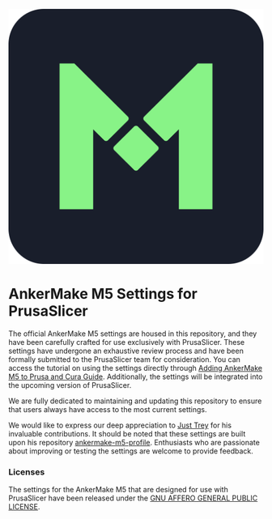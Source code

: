 
![AnkerMake logo](/resources/icons/ankermake-app.png?raw=true)

# AnkerMake M5 Settings for PrusaSlicer

The official AnkerMake M5 settings are housed in this repository, and they have been carefully crafted for use exclusively with PrusaSlicer. These settings have undergone an exhaustive review process and have been formally submitted to the PrusaSlicer team for consideration. You can access the tutorial on using the settings directly through [Adding AnkerMake M5 to Prusa and Cura Guide](https://support.ankermake.com/s/article/Adding-AnkerMake-M5-to-Prusa-and-Cura-Guide#content1). Additionally, the settings will be integrated into the upcoming version of PrusaSlicer.

We are fully dedicated to maintaining and updating this repository to ensure that users always have access to the most current settings.

We would like to express our deep appreciation to [Just Trey](https://github.com/just-trey) for his invaluable contributions. It should be noted that these settings are built upon his repository [ankermake-m5-profile](https://github.com/just-trey/ankermake-m5-profile). Enthusiasts who are passionate about improving or testing the settings are welcome to provide feedback.

### Licenses

The settings for the AnkerMake M5 that are designed for use with PrusaSlicer have been released under the [GNU AFFERO GENERAL PUBLIC LICENSE](/License).


